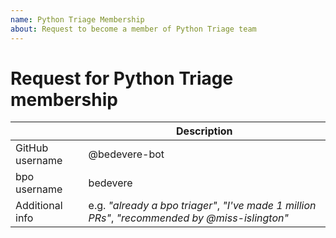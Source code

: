 ```yaml
---
name: Python Triage Membership
about: Request to become a member of Python Triage team
---
```


<!--
Core developers can create this issue to nominate someone to the Python Triage team.

Existing bug triagers on bpo and other Python contributors can create this issue
to nominate themselves into the Python Triage team.

More details: https://devguide.python.org/triaging.html#becoming-a-member-of-the-python-triage-team
-->

# Request for Python Triage membership

<!-- replace with real info -->

|     | Description |
| --- | -------------------------- |
| GitHub username   | @bedevere-bot |
| bpo username   | bedevere     |
| Additional info   | e.g. _"already a bpo triager"_, _"I've made 1 million PRs"_, _"recommended by @miss-islington"_| |
